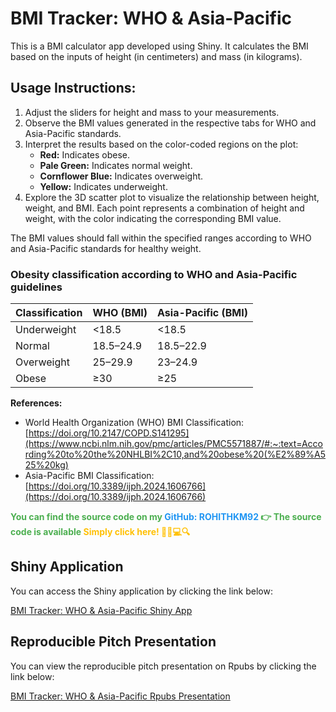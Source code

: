 # BMI Tracker: WHO & Asia-Pacific
This is a BMI calculator app developed using Shiny. It calculates the BMI based on the inputs of height (in centimeters) and mass (in kilograms).

## Usage Instructions:
1. Adjust the sliders for height and mass to your measurements.
2. Observe the BMI values generated in the respective tabs for WHO and Asia-Pacific standards.
3. Interpret the results based on the color-coded regions on the plot:
    - **Red:** Indicates obese.
    - **Pale Green:** Indicates normal weight.
    - **Cornflower Blue:** Indicates overweight.
    - **Yellow:** Indicates underweight.
4. Explore the 3D scatter plot to visualize the relationship between height, weight, and BMI. Each point represents a combination of height and weight, with the color indicating the corresponding BMI value.

The BMI values should fall within the specified ranges according to WHO and Asia-Pacific standards for healthy weight.

### Obesity classification according to WHO and Asia-Pacific guidelines

| Classification | WHO (BMI) | Asia-Pacific (BMI) |
| --- | --- | --- |
| Underweight | <18.5 | <18.5 |
| Normal | 18.5–24.9 | 18.5–22.9 |
| Overweight | 25–29.9 | 23–24.9 |
| Obese | ≥30 | ≥25 |

**References:**
- World Health Organization (WHO) BMI Classification: [https://doi.org/10.2147/COPD.S141295](https://www.ncbi.nlm.nih.gov/pmc/articles/PMC5571887/#:~:text=According%20to%20the%20NHLBI%2C10,and%20obese%20(%E2%89%A525%20kg)
- Asia-Pacific BMI Classification: [https://doi.org/10.3389/ijph.2024.1606766](https://doi.org/10.3389/ijph.2024.1606766)

<p style="color: #4CAF50; font-weight: bold;">You can find the source code on my 
<a href="https://github.com/ROHITHKM92/BMIAPP/tree/main" target="_blank" style="color: #2196F3; text-decoration: none;">GitHub: ROHITHKM92</a>
👉 The source code is available 
<a href="https://github.com/ROHITHKM92/BMIAPP/tree/main" target="_blank" style="color: #FFC107; text-decoration: none;">Simply click here! 🚀🌟💻🔍</a>
</p>



## Shiny Application
You can access the Shiny application by clicking the link below:

[BMI Tracker: WHO & Asia-Pacific Shiny App](https://rohithmohan92.shinyapps.io/BMI_APP/)

## Reproducible Pitch Presentation
You can view the reproducible pitch presentation on Rpubs by clicking the link below:

[BMI Tracker: WHO & Asia-Pacific Rpubs Presentation](https://rpubs.com/ROHITHMOHAN92/BMI_P)
